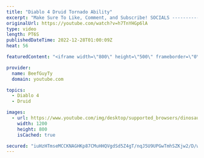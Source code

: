 ```yaml
---
title: "Diablo 4 Druid Tornado Ability"
excerpt: "Make Sure To Like, Comment, and Subscribe! SOCIALS ---------------------------------------------- Join Our ..."
originalUrl: https://youtube.com/watch?v=h7TnYHGp6lA
type: video
length: PT6S
publishedDateTime: 2022-12-28T01:00:09Z
heat: 56

featuredContent: "<iframe width=\"800\" height=\"500\" frameborder=\"0\" src=\"https://www.youtube.com/embed/h7TnYHGp6lA\" allow=\"accelerometer; autoplay; encrypted-media; gyroscope; picture-in-picture\" allowfullscreen></iframe>"

provider:
  name: BeefGuyTy
  domain: youtube.com

topics:
  - Diablo 4
  - Druid

images:
  - url: https://www.youtube.com/img/desktop/supported_browsers/dinosaur.png
    width: 1200
    height: 800
    isCached: true

secured: "iuHzHTmseMCCKNAGHKp87CMuHHQVgdSd5Z4gT/nqJ5U9UPGwTmhSZKjw2/D/wFXZLMii0I9b1a6783Bgj0rMfXdunu/p31BeihjODtff77miOsfc+8OxvYF8hzzzLN1hxWevR30tDxYQyjP2K2QnhQrIgB7roNqE64Egy1FU3izVf0zp+xN4r5ACBVPU5iTi67nNUswDT1zgTTFE58ZbvWtOkNhOVWnFvhafga0iQHKI48sEkWayqeoIZexdHotR6BNmimDh16KqgShOVrgh/Gh7sZZkdM1OFPskecP8dpVCmfznnWtbFGCPbWSVmjKcPIF04NaZsfOpyC7qHCGIYWfiBNc4Jvj6+8gY/AZHXVdEyqiYmaaNeJ6fnczk2L6IysMYCMPILHKlIPnbBNOf9g==;qwNWK86p6De5Pj6hRR3tLQ=="
---
```


